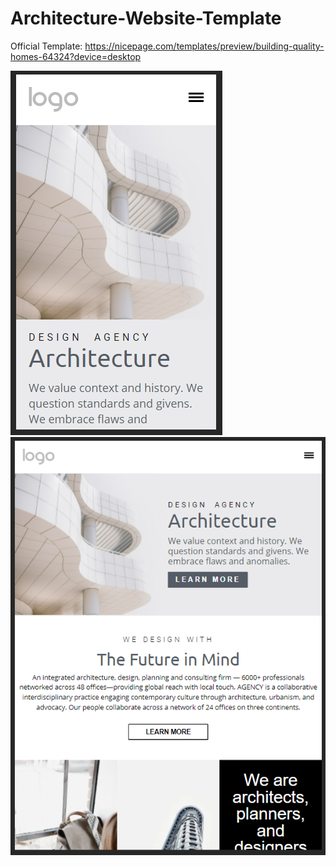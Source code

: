 # Architecture-Website-Template
 Official Template: https://nicepage.com/templates/preview/building-quality-homes-64324?device=desktop 


![preview](./images/preview01.PNG)
![preview2](./images/preview02.PNG)
